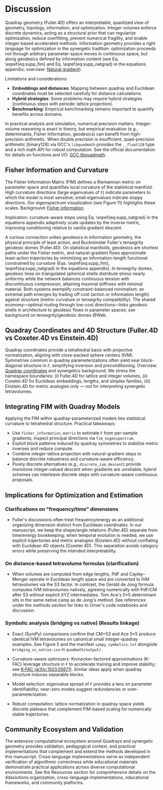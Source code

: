 # Discussion

Quadray geometry (Fuller.4D) offers an interpretable, quantized view of geometry, topology, information, and optimization. Integer volumes enforce discrete dynamics, acting as a structural prior that can regularize optimization, reduce overfitting, prevent numerical fragility, and enable integer-based accelerated methods. Information geometry provides a right language for optimization in the synergetic tradition: optimization proceeds not through arbitrary parameter-space moves in continuous space, but along geodesics defined by information content (see Eq. \eqref{eq:supp_fim} and Eq. \eqref{eq:supp_natgrad} in the equations appendix; overview: [Natural gradient](https://en.wikipedia.org/wiki/Natural_gradient)).

Limitations and considerations:

- **Embeddings and distances**: Mapping between quadray and Euclidean coordinates must be selected carefully for distance calculations.
- **Hybrid strategies**: Some problems may require hybrid strategies (continuous steps with periodic lattice projection).
- **Benchmarking**: Empirical benchmarking remains important to quantify benefits across domains.

In practical analysis and simulation, numerical precision matters. Integer-volume reasoning is exact in theory, but empirical evaluation (e.g., determinants, Fisher Information, geodesics) can benefit from high-precision arithmetic. When double precision is insufficient, quad-precision arithmetic (binary128) via GCC's `libquadmath` provides the `__float128` type and a rich math API for robust computation. See the official documentation for details on functions and I/O: [GCC libquadmath](https://gcc.gnu.org/onlinedocs/libquadmath/index.html).

## Fisher Information and Curvature

The Fisher Information Matrix (FIM) defines a Riemannian metric on parameter space and quantifies local curvature of the statistical manifold. High curvature directions (large eigenvalues of `F`) indicate parameters to which the model is most sensitive; small eigenvalues indicate sloppy directions. Our eigenspectrum visualization (see Figure 11) highlights these scales. Background: [Fisher information](https://en.wikipedia.org/wiki/Fisher_information).

Implication: curvature-aware steps using Eq. \eqref{eq:supp_natgrad} in the equations appendix adaptively scale updates by the inverse metric, improving conditioning relative to vanilla gradient descent.

A curious connection unites geodesics in information geometry, the physical principle of least action, and Buckminster Fuller's tensegrity geodesic domes (Fuller.4D). On statistical manifolds, geodesics are shortest paths under the Fisher metric, and natural-gradient flows approximate least-action trajectories by minimizing an information-length functional constrained by curvature (Eqs. \eqref{eq:supp_fim}, \eqref{eq:supp_natgrad} in the equations appendix). In tensegrity domes, geodesic lines on triangulated spherical shells distribute stress nearly uniformly while the network balances continuous tension with discontinuous compression, attaining maximal stiffness with minimal material. Both systems exemplify constraint-balanced minimalism: an extremal path emerges by trading off cost (action or information length) against structure (metric curvature or tensegrity compatibility). The shared economy—optimal routing through low-cost directions—links geodesic shells in architecture to geodesic flows in parameter spaces; see background on tensegrity/geodesic domes @Web.

## Quadray Coordinates and 4D Structure (Fuller.4D vs Coxeter.4D vs Einstein.4D)

Quadray coordinates provide a tetrahedral basis with projective normalization, aligning with close-packed sphere centers (IVM). Symmetries common in quadray parameterizations often yield near block-diagonal structure in `F`, simplifying inversion and preconditioning. Overview: [Quadray coordinates](https://en.wikipedia.org/wiki/Quadray_coordinates) and synergetics background. We stress the namespace boundaries: (i) Fuller.4D for lattice and integer volumes, (ii) Coxeter.4D for Euclidean embeddings, lengths, and simplex families, (iii) Einstein.4D for metric analogies only — not for interpreting synergetic tetravolumes.

## Integrating FIM with Quadray Models

Applying the FIM within quadray-parameterized models ties statistical curvature to tetrahedral structure. Practical takeaways:

- Use `fisher_information_matrix` to estimate `F` from per-sample gradients; inspect principal directions via `fim_eigenspectrum`.
- Exploit block patterns induced by quadray symmetries to stabilize metric inverses and reduce compute.
- Combine integer-lattice projection with natural-gradient steps to balance discrete robustness and curvature-aware efficiency.
- Purely discrete alternatives (e.g., `discrete_ivm_descent`) provide monotone integer-valued descent when gradients are unreliable; hybrid schemes can interleave discrete steps with curvature-aware continuous proposals.

## Implications for Optimization and Estimation

### Clarifications on "frequency/time" dimensions

- Fuller's discussions often treat frequency/energy as an additional organizing dimension distinct from Euclidean coordinates. In our manuscript, we keep the shape/angle relations (Fuller.4D) separate from time/energy bookkeeping; when temporal evolution is needed, we use explicit trajectories and metric analogies (Einstein.4D) without conflating with Euclidean 4D objects (Coxeter.4D). This separation avoids category errors while preserving the intended interpretability.

### On distance-based tetravolume formulas (clarification)

- When volumes are computed from edge lengths, PdF and Cayley–Menger operate in Euclidean length space and are converted to IVM tetravolumes via the S3 factor. In contrast, the Gerald de Jong formula computes IVM tetravolumes natively, agreeing numerically with PdF/CM after S3 without explicit XYZ intermediates. Tom Ace's 5×5 determinant sits in the same native camp as de Jong's method. See references under the methods section for links to Urner's code notebooks and discussion.

### Symbolic analysis (bridging vs native) (Results linkage)

- Exact (SymPy) comparisons confirm that CM+S3 and Ace 5×5 produce identical IVM tetravolumes on canonical small integer-quadray examples. See Figure 5 and the manifest `sympy_symbolics.txt` alongside `bridging_vs_native.csv` in `quadmath/output/`.

- Curvature-aware optimizers: Kronecker-factored approximations (K-FAC) leverage structure in `F` to accelerate training and improve stability; see [K-FAC (arXiv:1503.05671)](https://arxiv.org/abs/1503.05671). Similar ideas apply when quadray structure induces separable blocks.
- Model selection: eigenvalue spread of `F` provides a lens on parameter identifiability; near-zero modes suggest redundancies or over-parameterization.
- Robust computation: lattice normalization in quadray space yields discrete plateaus that complement FIM-based scaling for numerically stable trajectories.

## Community Ecosystem and Validation

The extensive computational ecosystem around Quadrays and synergetic geometry provides validation, pedagogical context, and practical implementations that complement and extend the methods developed in this manuscript. Cross-language implementations serve as independent verification of algorithmic correctness while educational materials demonstrate practical applications across diverse computational environments. See the Resources section for comprehensive details on the 4dsolutions organization, cross-language implementations, educational frameworks, and community platforms.
